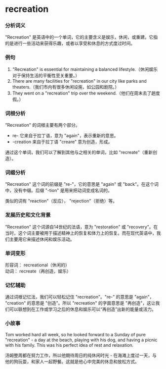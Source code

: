 # recreation

### 分析词义

  

"Recreation" 是英语中的一个单词，它的主要含义是娱乐，休闲，或重建。它指的是进行一些活动来获得乐趣，或者以享受和休息的方式度过时间。

  

### 例句

  

1.  "Recreation" is essential for maintaining a balanced lifestyle.（休闲娱乐对于保持生活的平衡性至关重要。）
2.  There are many facilities for "recreation" in our city like parks and theaters.（我们市内有很多休闲设施，如公园和剧院。）
3.  They went on a "recreation" trip over the weekend.（他们在周末去了趟度假。）

  

### 词根分析

  

"Recreation" 的词根主要有两个部分。

  

*   re- 它来自于拉丁语，意为 "again"，表示重新的意思。
*   \-creation 来自于拉丁语 "creare" 意为创造，形成。

  

通过这个单词，我们可以了解到其他与之相关的单词，比如 "recreate"（重新创造）。

  

### 词缀分析

  

"Recreation" 这个词的前缀是 "re-"，它的意思是 "again" 或 "back"。在这个词中，没有中缀。后缀 "-tion" 是用来把动词变成名词的。

  

类似的词有 "reaction"（反应）， "rejection"（拒绝）等。

  

### 发展历史和文化背景

  

"Recreation" 这个词源自14世纪的法语，意为 "restoration" 或 "recovery"。在当时，这个词主要被用于描述精神上的恢复和体力上的恢复。而在现代英语中，我们主要用它来描述休闲和娱乐活动。

  

### 单词变形

  

形容词： recreational（休闲的）  
动词： recreate（再创造，娱乐）

  

### 记忆辅助

  

通过词根记忆法，我们可以轻松记住 "recreation"。"re-" 的意思是 "again"， "creation" 的意思是 "创造"。所以 "recreation" 的字面意思是 "再创造"，这让我们可以联想到在工作或学习之后的休息和娱乐可以“再创造”出新的能量或活力。

  

### 小故事

  

Tom worked hard all week, so he looked forward to a Sunday of pure "recreation" - a day at the beach, playing with his dog, and having a picnic with his family. This was his perfect idea of rest and relaxation.

  

汤姆整周都在努力工作，所以他期待周日的纯休闲时光 - 在海滩上度过一天，与他的狗玩耍，和家人一起野餐。这就是他心中完美的休息和放松方式。
